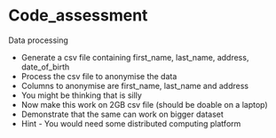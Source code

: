 # Code_assessment

Data processing
* Generate a csv file containing first_name, last_name, address, date_of_birth
* Process the csv file to anonymise the data
* Columns to anonymise are first_name, last_name and address
* You might be thinking that is silly
* Now make this work on 2GB csv file (should be doable on a laptop)
* Demonstrate that the same can work on bigger dataset
* Hint - You would need some distributed computing platform
